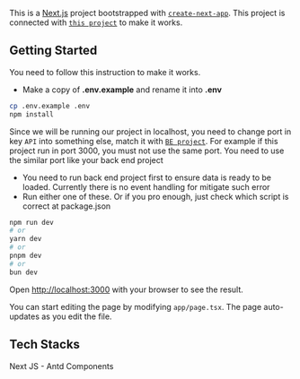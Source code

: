 This is a [Next.js](https://nextjs.org/) project bootstrapped with [`create-next-app`](https://github.com/vercel/next.js/tree/canary/packages/create-next-app).
This project is connected with [`this project`](https://github.com/LuthfanM/Hopcar-BE-Crud-Dashboard) to make it works. 

## Getting Started

You need to follow this instruction to make it works.
  - Make a copy of **.env.example** and rename it into **.env**
```bash
cp .env.example .env
npm install
```
Since we will be running our project in localhost, you need to change port in key `API` into something else, match it with [`BE project`](https://github.com/LuthfanM/Hopcar-BE-Crud-Dashboard). For example if this project run in port 3000, you must not use the same port. You need to use the similar port like your back end project

  - You need to run back end project first to ensure data is ready to be loaded. Currently there is no event handling for mitigate such error
  - Run either one of these. Or if you pro enough, just check which script is correct at package.json
```bash
npm run dev
# or
yarn dev
# or
pnpm dev
# or
bun dev
```

Open [http://localhost:3000](http://localhost:3000) with your browser to see the result.

You can start editing the page by modifying `app/page.tsx`. The page auto-updates as you edit the file.

## Tech Stacks
Next JS - Antd Components
